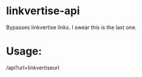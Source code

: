 # linkvertise-api
Bypasses linkvertise links. I swear this is the last one.

# Usage:
/api?url=linkvertiseurl

